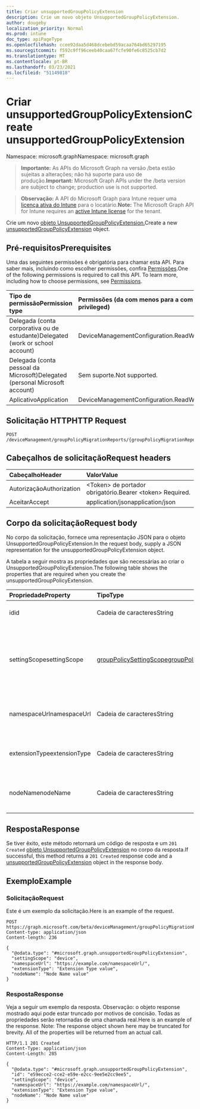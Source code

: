 ```yaml
---
title: Criar unsupportedGroupPolicyExtension
description: Crie um novo objeto UnsupportedGroupPolicyExtension.
author: dougeby
localization_priority: Normal
ms.prod: intune
doc_type: apiPageType
ms.openlocfilehash: ccee92daa5d468dcebebd59acaa764bd65297195
ms.sourcegitcommit: f592c9ff96ceeb40caa67fcfe90fe6c8525cb7d2
ms.translationtype: MT
ms.contentlocale: pt-BR
ms.lasthandoff: 03/23/2021
ms.locfileid: "51149818"
---
```

# <a name="create-unsupportedgrouppolicyextension"></a><span data-ttu-id="e9682-103">Criar unsupportedGroupPolicyExtension</span><span class="sxs-lookup"><span data-stu-id="e9682-103">Create unsupportedGroupPolicyExtension</span></span>

<span data-ttu-id="e9682-104">Namespace: microsoft.graph</span><span class="sxs-lookup"><span data-stu-id="e9682-104">Namespace: microsoft.graph</span></span>

> <span data-ttu-id="e9682-105">**Importante:** As APIs do Microsoft Graph na versão /beta estão sujeitas a alterações; não há suporte para uso de produção.</span><span class="sxs-lookup"><span data-stu-id="e9682-105">**Important:** Microsoft Graph APIs under the /beta version are subject to change; production use is not supported.</span></span>

> <span data-ttu-id="e9682-106">**Observação:** A API do Microsoft Graph para Intune requer uma [licença ativa do Intune](https://go.microsoft.com/fwlink/?linkid=839381) para o locatário.</span><span class="sxs-lookup"><span data-stu-id="e9682-106">**Note:** The Microsoft Graph API for Intune requires an [active Intune license](https://go.microsoft.com/fwlink/?linkid=839381) for the tenant.</span></span>

<span data-ttu-id="e9682-107">Crie um novo [objeto UnsupportedGroupPolicyExtension.](../resources/intune-gpanalyticsservice-unsupportedgrouppolicyextension.md)</span><span class="sxs-lookup"><span data-stu-id="e9682-107">Create a new [unsupportedGroupPolicyExtension](../resources/intune-gpanalyticsservice-unsupportedgrouppolicyextension.md) object.</span></span>

## <a name="prerequisites"></a><span data-ttu-id="e9682-108">Pré-requisitos</span><span class="sxs-lookup"><span data-stu-id="e9682-108">Prerequisites</span></span>
<span data-ttu-id="e9682-p101">Uma das seguintes permissões é obrigatória para chamar esta API. Para saber mais, incluindo como escolher permissões, confira [Permissões](/graph/permissions-reference).</span><span class="sxs-lookup"><span data-stu-id="e9682-p101">One of the following permissions is required to call this API. To learn more, including how to choose permissions, see [Permissions](/graph/permissions-reference).</span></span>

|<span data-ttu-id="e9682-111">Tipo de permissão</span><span class="sxs-lookup"><span data-stu-id="e9682-111">Permission type</span></span>|<span data-ttu-id="e9682-112">Permissões (da com menos para a com mais privilégios)</span><span class="sxs-lookup"><span data-stu-id="e9682-112">Permissions (from least to most privileged)</span></span>|
|:---|:---|
|<span data-ttu-id="e9682-113">Delegada (conta corporativa ou de estudante)</span><span class="sxs-lookup"><span data-stu-id="e9682-113">Delegated (work or school account)</span></span>|<span data-ttu-id="e9682-114">DeviceManagementConfiguration.ReadWrite.All</span><span class="sxs-lookup"><span data-stu-id="e9682-114">DeviceManagementConfiguration.ReadWrite.All</span></span>|
|<span data-ttu-id="e9682-115">Delegada (conta pessoal da Microsoft)</span><span class="sxs-lookup"><span data-stu-id="e9682-115">Delegated (personal Microsoft account)</span></span>|<span data-ttu-id="e9682-116">Sem suporte.</span><span class="sxs-lookup"><span data-stu-id="e9682-116">Not supported.</span></span>|
|<span data-ttu-id="e9682-117">Aplicativo</span><span class="sxs-lookup"><span data-stu-id="e9682-117">Application</span></span>|<span data-ttu-id="e9682-118">DeviceManagementConfiguration.ReadWrite.All</span><span class="sxs-lookup"><span data-stu-id="e9682-118">DeviceManagementConfiguration.ReadWrite.All</span></span>|

## <a name="http-request"></a><span data-ttu-id="e9682-119">Solicitação HTTP</span><span class="sxs-lookup"><span data-stu-id="e9682-119">HTTP Request</span></span>
<!-- {
  "blockType": "ignored"
}
-->
``` http
POST /deviceManagement/groupPolicyMigrationReports/{groupPolicyMigrationReportId}/unsupportedGroupPolicyExtensions
```

## <a name="request-headers"></a><span data-ttu-id="e9682-120">Cabeçalhos de solicitação</span><span class="sxs-lookup"><span data-stu-id="e9682-120">Request headers</span></span>
|<span data-ttu-id="e9682-121">Cabeçalho</span><span class="sxs-lookup"><span data-stu-id="e9682-121">Header</span></span>|<span data-ttu-id="e9682-122">Valor</span><span class="sxs-lookup"><span data-stu-id="e9682-122">Value</span></span>|
|:---|:---|
|<span data-ttu-id="e9682-123">Autorização</span><span class="sxs-lookup"><span data-stu-id="e9682-123">Authorization</span></span>|<span data-ttu-id="e9682-124">&lt;Token&gt; de portador obrigatório.</span><span class="sxs-lookup"><span data-stu-id="e9682-124">Bearer &lt;token&gt; Required.</span></span>|
|<span data-ttu-id="e9682-125">Aceitar</span><span class="sxs-lookup"><span data-stu-id="e9682-125">Accept</span></span>|<span data-ttu-id="e9682-126">application/json</span><span class="sxs-lookup"><span data-stu-id="e9682-126">application/json</span></span>|

## <a name="request-body"></a><span data-ttu-id="e9682-127">Corpo da solicitação</span><span class="sxs-lookup"><span data-stu-id="e9682-127">Request body</span></span>
<span data-ttu-id="e9682-128">No corpo da solicitação, fornece uma representação JSON para o objeto UnsupportedGroupPolicyExtension.</span><span class="sxs-lookup"><span data-stu-id="e9682-128">In the request body, supply a JSON representation for the unsupportedGroupPolicyExtension object.</span></span>

<span data-ttu-id="e9682-129">A tabela a seguir mostra as propriedades que são necessárias ao criar o UnsupportedGroupPolicyExtension.</span><span class="sxs-lookup"><span data-stu-id="e9682-129">The following table shows the properties that are required when you create the unsupportedGroupPolicyExtension.</span></span>

|<span data-ttu-id="e9682-130">Propriedade</span><span class="sxs-lookup"><span data-stu-id="e9682-130">Property</span></span>|<span data-ttu-id="e9682-131">Tipo</span><span class="sxs-lookup"><span data-stu-id="e9682-131">Type</span></span>|<span data-ttu-id="e9682-132">Descrição</span><span class="sxs-lookup"><span data-stu-id="e9682-132">Description</span></span>|
|:---|:---|:---|
|<span data-ttu-id="e9682-133">id</span><span class="sxs-lookup"><span data-stu-id="e9682-133">id</span></span>|<span data-ttu-id="e9682-134">Cadeia de caracteres</span><span class="sxs-lookup"><span data-stu-id="e9682-134">String</span></span>|<span data-ttu-id="e9682-135">Ainda não documentado</span><span class="sxs-lookup"><span data-stu-id="e9682-135">Not yet documented</span></span>|
|<span data-ttu-id="e9682-136">settingScope</span><span class="sxs-lookup"><span data-stu-id="e9682-136">settingScope</span></span>|[<span data-ttu-id="e9682-137">groupPolicySettingScope</span><span class="sxs-lookup"><span data-stu-id="e9682-137">groupPolicySettingScope</span></span>](../resources/intune-gpanalyticsservice-grouppolicysettingscope.md)|<span data-ttu-id="e9682-138">Definindo Escopo da extensão sem suporte.</span><span class="sxs-lookup"><span data-stu-id="e9682-138">Setting Scope of the unsupported extension.</span></span> <span data-ttu-id="e9682-139">Os valores possíveis são: `unknown`, `device`, `user`.</span><span class="sxs-lookup"><span data-stu-id="e9682-139">Possible values are: `unknown`, `device`, `user`.</span></span>|
|<span data-ttu-id="e9682-140">namespaceUrl</span><span class="sxs-lookup"><span data-stu-id="e9682-140">namespaceUrl</span></span>|<span data-ttu-id="e9682-141">Cadeia de caracteres</span><span class="sxs-lookup"><span data-stu-id="e9682-141">String</span></span>|<span data-ttu-id="e9682-142">Url do namespace da extensão sem suporte.</span><span class="sxs-lookup"><span data-stu-id="e9682-142">Namespace Url of the unsupported extension.</span></span>|
|<span data-ttu-id="e9682-143">extensionType</span><span class="sxs-lookup"><span data-stu-id="e9682-143">extensionType</span></span>|<span data-ttu-id="e9682-144">Cadeia de caracteres</span><span class="sxs-lookup"><span data-stu-id="e9682-144">String</span></span>|<span data-ttu-id="e9682-145">ExtensionType da extensão sem suporte.</span><span class="sxs-lookup"><span data-stu-id="e9682-145">ExtensionType of the unsupported extension.</span></span>|
|<span data-ttu-id="e9682-146">nodeName</span><span class="sxs-lookup"><span data-stu-id="e9682-146">nodeName</span></span>|<span data-ttu-id="e9682-147">Cadeia de caracteres</span><span class="sxs-lookup"><span data-stu-id="e9682-147">String</span></span>|<span data-ttu-id="e9682-148">Nome do nó da extensão sem suporte.</span><span class="sxs-lookup"><span data-stu-id="e9682-148">Node name of the unsupported extension.</span></span>|



## <a name="response"></a><span data-ttu-id="e9682-149">Resposta</span><span class="sxs-lookup"><span data-stu-id="e9682-149">Response</span></span>
<span data-ttu-id="e9682-150">Se tiver êxito, este método retornará um código de resposta e um `201 Created` [objeto UnsupportedGroupPolicyExtension](../resources/intune-gpanalyticsservice-unsupportedgrouppolicyextension.md) no corpo da resposta.</span><span class="sxs-lookup"><span data-stu-id="e9682-150">If successful, this method returns a `201 Created` response code and a [unsupportedGroupPolicyExtension](../resources/intune-gpanalyticsservice-unsupportedgrouppolicyextension.md) object in the response body.</span></span>

## <a name="example"></a><span data-ttu-id="e9682-151">Exemplo</span><span class="sxs-lookup"><span data-stu-id="e9682-151">Example</span></span>

### <a name="request"></a><span data-ttu-id="e9682-152">Solicitação</span><span class="sxs-lookup"><span data-stu-id="e9682-152">Request</span></span>
<span data-ttu-id="e9682-153">Este é um exemplo da solicitação.</span><span class="sxs-lookup"><span data-stu-id="e9682-153">Here is an example of the request.</span></span>
``` http
POST https://graph.microsoft.com/beta/deviceManagement/groupPolicyMigrationReports/{groupPolicyMigrationReportId}/unsupportedGroupPolicyExtensions
Content-type: application/json
Content-length: 236

{
  "@odata.type": "#microsoft.graph.unsupportedGroupPolicyExtension",
  "settingScope": "device",
  "namespaceUrl": "https://example.com/namespaceUrl/",
  "extensionType": "Extension Type value",
  "nodeName": "Node Name value"
}
```

### <a name="response"></a><span data-ttu-id="e9682-154">Resposta</span><span class="sxs-lookup"><span data-stu-id="e9682-154">Response</span></span>
<span data-ttu-id="e9682-p103">Veja a seguir um exemplo da resposta. Observação: o objeto response mostrado aqui pode estar truncado por motivos de concisão. Todas as propriedades serão retornadas de uma chamada real.</span><span class="sxs-lookup"><span data-stu-id="e9682-p103">Here is an example of the response. Note: The response object shown here may be truncated for brevity. All of the properties will be returned from an actual call.</span></span>
``` http
HTTP/1.1 201 Created
Content-Type: application/json
Content-Length: 285

{
  "@odata.type": "#microsoft.graph.unsupportedGroupPolicyExtension",
  "id": "e59ecce2-cce2-e59e-e2cc-9ee5e2cc9ee5",
  "settingScope": "device",
  "namespaceUrl": "https://example.com/namespaceUrl/",
  "extensionType": "Extension Type value",
  "nodeName": "Node Name value"
}
```




